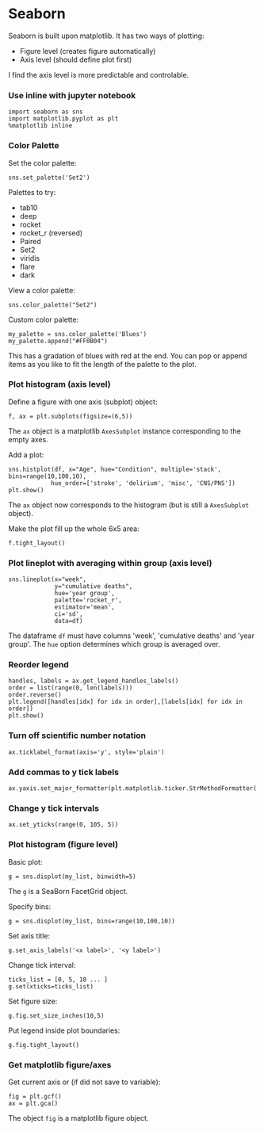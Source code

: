 # Seaborn
Seaborn is built upon matplotlib. It has two ways of plotting:
* Figure level (creates figure automatically)
* Axis level (should define plot first)

I find the axis level is more predictable and controlable.

### Use inline with jupyter notebook
```
import seaborn as sns
import matplotlib.pyplot as plt
%matplotlib inline
```

### Color Palette
Set the color palette:
```
sns.set_palette('Set2')
```
Palettes to try:
* tab10
* deep
* rocket
* rocket_r (reversed)
* Paired
* Set2
* viridis
* flare
* dark

View a color palette:
```
sns.color_palette("Set2")
```

Custom color palette:
```
my_palette = sns.color_palette('Blues')
my_palette.append("#FF0B04")
```
This has a gradation of blues with red at the end.
You can pop or append items as you like to fit the length of 
the palette to the plot.

### Plot histogram (axis level)
Define a figure with one axis (subplot) object:
```
f, ax = plt.subplots(figsize=(6,5))
```
The `ax` object is a matplotlib `AxesSubplot` instance corresponding to the empty axes.

Add a plot:
```
sns.histplot(df, x="Age", hue="Condition", multiple='stack', bins=range(10,100,10), 
            hue_order=['stroke', 'delirium', 'misc', 'CNS/PNS'])
plt.show()
```
The `ax` object now corresponds to the histogram (but is still a `AxesSubplot` object).

Make the plot fill up the whole 6x5 area:
```
f.tight_layout()
```

### Plot lineplot with averaging within group (axis level)
```
sns.lineplot(x="week",
             y="cumulative deaths", 
             hue='year group', 
             palette='rocket_r', 
             estimator='mean', 
             ci='sd',
             data=df)
```
The dataframe `df` must have columns 'week', 'cumulative deaths' and 'year group'. 
The `hue` option determines which group is averaged over.

### Reorder legend
```
handles, labels = ax.get_legend_handles_labels()
order = list(range(0, len(labels)))
order.reverse()
plt.legend([handles[idx] for idx in order],[labels[idx] for idx in order])
plt.show()
```

### Turn off scientific number notation
```
ax.ticklabel_format(axis='y', style='plain')
```

### Add commas to y tick labels
```
ax.yaxis.set_major_formatter(plt.matplotlib.ticker.StrMethodFormatter('{x:,.0f}'))
```

### Change y tick intervals
```
ax.set_yticks(range(0, 105, 5))
```

### Plot histogram (figure level)
Basic plot:
```
g = sns.displot(my_list, binwidth=5)
```
The `g` is a SeaBorn FacetGrid object.

Specify bins:
```
g = sns.displot(my_list, bins=range(10,100,10))
```

Set axis title:
```
g.set_axis_labels('<x label>', '<y label>')
```

Change tick interval:
```
ticks_list = [0, 5, 10 ... ]
g.set(xticks=ticks_list)
```

Set figure size:
```
g.fig.set_size_inches(10,5)
```

Put legend inside plot boundaries:
```
g.fig.tight_layout()
```

### Get matplotlib figure/axes
Get current axis or (if did not save to variable):
```
fig = plt.gcf()
ax = plt.gca()
```
The object `fig` is a matplotlib figure object.
